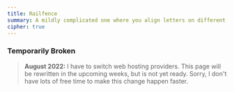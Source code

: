 ```yaml
---
title: Railfence
summary: A mildly complicated one where you align letters on different rows and then squish the letters together in order to create your ciphertext.
cipher: true
---
```


### Temporarily Broken

> **August 2022:** I have to switch web hosting providers. This page will be
> rewritten in the upcoming weeks, but is not yet ready. Sorry, I don't have
> lots of free time to make this change happen faster.
